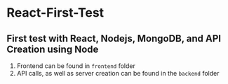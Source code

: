 # React-First-Test
## First test with React, Nodejs, MongoDB, and API Creation using Node
1. Frontend can be found in `frontend` folder
2. API calls, as well as server creation can be found in the `backend` folder


